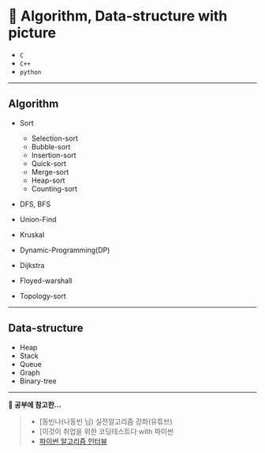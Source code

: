 # 📃 Algorithm, Data-structure with picture

- `C`
- `C++`
- `python`

---

## Algorithm

- Sort

  - Selection-sort
  - Bubble-sort
  - Insertion-sort
  - Quick-sort
  - Merge-sort
  - Heap-sort
  - Counting-sort

- DFS, BFS

- Union-Find

- Kruskal

- Dynamic-Programming(DP)

- Dijkstra

- Floyed-warshall

- Topology-sort

---

## Data-structure

- Heap
- Stack
- Queue
- Graph
- Binary-tree

---

<strong>💖 공부에 참고한...</strong>

> - [동빈나(나동빈 님) 실전알고리즘 강좌(유튜브)
> - [이것이 취업을 위한 코딩테스트다 with 파이썬
> - [파이썬 알고리즘 인터뷰](http://www.kyobobook.co.kr/product/detailViewKor.laf?mallGb=KOR&ejkGb=KOR&barcode=9791189909178)
